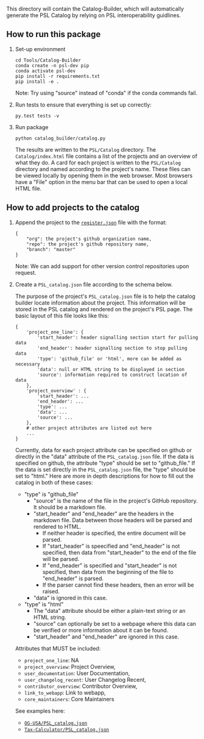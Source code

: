 This directory will contain the Catalog-Builder, which will automatically generate the PSL Catalog by relying on PSL interoperability guidlines.

How to run this package
------------------------
1. Set-up environment

    ```
    cd Tools/Catalog-Builder
    conda create -n psl-dev pip
    conda activate psl-dev
    pip install -r requirements.txt
    pip install -e .
    ```

    Note: Try using "source" instead of "conda" if the conda commands fail.

2. Run tests to ensure that everything is set up correctly:
    ```
    py.test tests -v
    ```

2. Run package

    `python catalog_builder/catalog.py`

    The results are written to the `PSL/Catalog` directory. The `Catalog/index.html` file contains a list of the projects and an overview of what they do. A card for each project is written to the `PSL/Catalog` directory and named according to the project's name. These files can be viewed locally by opening them in the web browser. Most browsers have a "File" option in the menu bar that can be used to open a local HTML file.

How to add projects to the catalog
---------------------------------
1. Append the project to the [`register.json`](../../Catalog/register.json) file with the format:
    ```
    {
        "org": the project's github organization name,
        "repo": the project's github repository name,
        "branch": "master"
    }
    ```

    Note: We can add support for other version control repositories upon request.

2. Create a `PSL_catalog.json` file according to the schema below.

    The purpose of the project's `PSL_catalog.json` file is to help the catalog builder locate information about the project. This information will be stored in the PSL catalog and rendered on the project's PSL page. The basic layout of this file looks like this:

    ```
    {
        'project_one_line': {
            'start_header': header signalling section start for pulling data
            'end_header': header signalling section to stop pulling data
            'type': 'github_file' or 'html', more can be added as necessary
            'data': null or HTML string to be displayed in section
            'source': information required to construct location of data
        },
        'project_overview' : {
            'start_header': ...
            'end_header': ...
            'type': ...
            'data': ...
            'source': ...
        },
        # other project attributes are listed out here
        ...
    }
    ```

    Currently, data for each project attribute can be specified on github or directly in the "data" attribute of the `PSL_catalog.json` file. If the data is specified on github, the attribute "type" should be set to "github_file." If the data is set directly in the `PSL_catalog.json` file, the "type" should be set to "html." Here are more in depth descriptions for how to fill out the catalog in both of these cases:

    - "type" is "github_file"
        - "source" is the name of the file in the project's GitHub repository. It should be a markdown file.
        - "start_header" and "end_header" are the headers in the markdown file. Data between those headers will be parsed and rendered to HTML.
            - If neither header is specified, the entire document will be parsed.
            - If "start_header" is speecified and "end_header" is not specified, then data from "start_header" to the end of the file will be parsed.
            - If "end_header" is specified and "start_header" is not specified, then data from the beginning of the file to "end_header" is parsed.
            - If the parser cannot find these headers, then an error will be raised.
        - "data" is ignored in this case.
    - "type" is "html"
        - The "data" attribute should be either a plain-text string or an HTML string.
        - "source" can optionally be set to a webpage where this data can be verified or more information about it can be found.
        - "start_header" and "end_header" are ignored in this case.

    Attributes that MUST be included:
    - `project_one_line`: NA
    - `project_overview`: Project Overview,
    - `user_documentation`: User Documentation,
    - `user_changelog_recent`: User Changelog Recent,
    - `contributor_overview`: Contributor Overview,
    - `link_to_webapp`: Link to webapp,
    - `core_maintainers`: Core Maintainers

    See examples here:
    - [`OG-USA/PSL_catalog.json`][]
    - [`Tax-Calculator/PSL_catalog.json`][]




[`OG-USA/PSL_catalog.json`]: https://github.com/open-source-economics/OG-USA/blob/master/PSL_catalog.json
[`Tax-Calculator/PSL_catalog.json`]: https://github.com/open-source-economics/Tax-Calculator/blob/master/PSL_catalog.json
